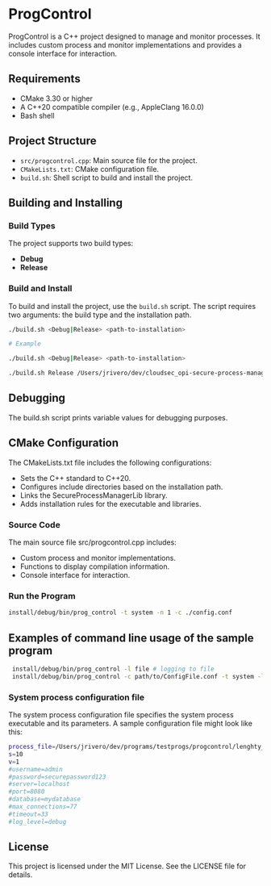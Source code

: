 # ProgControl

ProgControl is a C++ project designed to manage and monitor processes. It includes custom process and monitor implementations and provides a console interface for interaction.

## Requirements

- CMake 3.30 or higher
- A C++20 compatible compiler (e.g., AppleClang 16.0.0)
- Bash shell

## Project Structure

- `src/progcontrol.cpp`: Main source file for the project.
- `CMakeLists.txt`: CMake configuration file.
- `build.sh`: Shell script to build and install the project.

## Building and Installing

### Build Types

The project supports two build types:

- **Debug**
- **Release**

### Build and Install

To build and install the project, use the `build.sh` script. The script requires two arguments: the build type and the installation path.

```bash
./build.sh <Debug|Release> <path-to-installation>

# Example

./build.sh <Debug|Release> <path-to-installation>

./build.sh Release /Users/jrivero/dev/cloudsec_opi-secure-process-manager/install/
```

## Debugging
The build.sh script prints variable values for debugging purposes.


## CMake Configuration
The CMakeLists.txt file includes the following configurations:


- Sets the C++ standard to C++20.
- Configures include directories based on the installation path.
- Links the SecureProcessManagerLib library.
- Adds installation rules for the executable and libraries.
### Source Code
The main source file src/progcontrol.cpp includes:


- Custom process and monitor implementations.
- Functions to display compilation information.
- Console interface for interaction.

### Run the Program

```sh
install/debug/bin/prog_control -t system -n 1 -c ./config.conf
```

## Examples of command line usage of the sample program

```sh
 install/debug/bin/prog_control -l file # logging to file
 install/debug/bin/prog_control -c path/to/ConfigFile.conf -t system -l file

```
### System process configuration file

The system process configuration file specifies the system process executable and its parameters. A sample configuration file might look like this:
```sh
process_file=/Users/jrivero/dev/programs/testprogs/progcontrol/lenghty_process.sh
s=10
v=1
#username=admin
#password=securepassword123
#server=localhost
#port=8080
#database=mydatabase
#max_connections=77
#timeout=33
#log_level=debug

```

## License
This project is licensed under the MIT License. See the LICENSE file for details.
